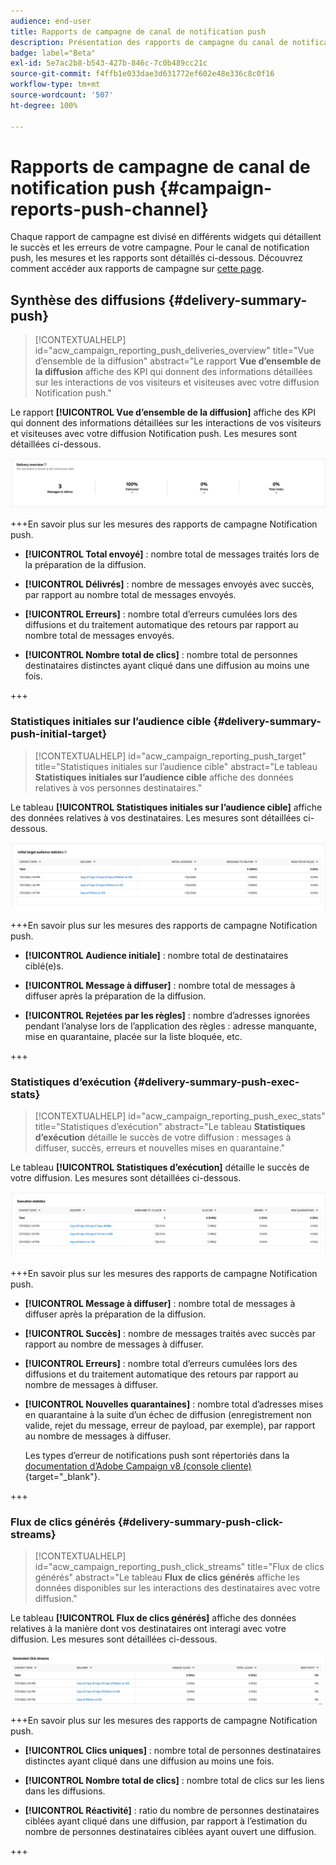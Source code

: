 ```yaml
---
audience: end-user
title: Rapports de campagne de canal de notification push
description: Présentation des rapports de campagne du canal de notification push
badge: label="Beta"
exl-id: 5e7ac2b8-b543-427b-846c-7c0b489cc21c
source-git-commit: f4ffb1e033dae3d631772ef602e48e336c8c0f16
workflow-type: tm+mt
source-wordcount: '507'
ht-degree: 100%

---
```


# Rapports de campagne de canal de notification push {#campaign-reports-push-channel}

Chaque rapport de campagne est divisé en différents widgets qui détaillent le succès et les erreurs de votre campagne. Pour le canal de notification push, les mesures et les rapports sont détaillés ci-dessous. Découvrez comment accéder aux rapports de campagne sur [cette page](campaign-reports.md).

## Synthèse des diffusions {#delivery-summary-push}

>[!CONTEXTUALHELP]
>id="acw_campaign_reporting_push_deliveries_overview"
>title="Vue d’ensemble de la diffusion"
>abstract="Le rapport **Vue d’ensemble de la diffusion** affiche des KPI qui donnent des informations détaillées sur les interactions de vos visiteurs et visiteuses avec votre diffusion Notification push."

Le rapport **[!UICONTROL Vue d’ensemble de la diffusion]** affiche des KPI qui donnent des informations détaillées sur les interactions de vos visiteurs et visiteuses avec votre diffusion Notification push. Les mesures sont détaillées ci-dessous.

![](assets/campaign-reporting-push-summary.png)


+++En savoir plus sur les mesures des rapports de campagne Notification push.

* **[!UICONTROL Total envoyé]** : nombre total de messages traités lors de la préparation de la diffusion.

* **[!UICONTROL Délivrés]** : nombre de messages envoyés avec succès, par rapport au nombre total de messages envoyés.

* **[!UICONTROL Erreurs]** : nombre total d’erreurs cumulées lors des diffusions et du traitement automatique des retours par rapport au nombre total de messages envoyés.

* **[!UICONTROL Nombre total de clics]** : nombre total de personnes destinataires distinctes ayant cliqué dans une diffusion au moins une fois.

+++

### Statistiques initiales sur l’audience cible {#delivery-summary-push-initial-target}


>[!CONTEXTUALHELP]
>id="acw_campaign_reporting_push_target"
>title="Statistiques initiales sur l’audience cible"
>abstract="Le tableau **Statistiques initiales sur l’audience cible** affiche des données relatives à vos personnes destinataires."

Le tableau **[!UICONTROL Statistiques initiales sur l’audience cible]** affiche des données relatives à vos destinataires. Les mesures sont détaillées ci-dessous.

![](assets/campaign-reporting-push-target.png)


+++En savoir plus sur les mesures des rapports de campagne Notification push.

* **[!UICONTROL Audience initiale]** : nombre total de destinataires ciblé(e)s.

* **[!UICONTROL Message à diffuser]** : nombre total de messages à diffuser après la préparation de la diffusion.

* **[!UICONTROL Rejetées par les règles]** : nombre d’adresses ignorées pendant l’analyse lors de l’application des règles : adresse manquante, mise en quarantaine, placée sur la liste bloquée, etc.

+++

### Statistiques d’exécution {#delivery-summary-push-exec-stats}

>[!CONTEXTUALHELP]
>id="acw_campaign_reporting_push_exec_stats"
>title="Statistiques d’exécution"
>abstract="Le tableau **Statistiques d’exécution** détaille le succès de votre diffusion : messages à diffuser, succès, erreurs et nouvelles mises en quarantaine."

Le tableau **[!UICONTROL Statistiques d’exécution]** détaille le succès de votre diffusion. Les mesures sont détaillées ci-dessous.

![](assets/campaign-reporting-push-exec.png)


+++En savoir plus sur les mesures des rapports de campagne Notification push.

* **[!UICONTROL Message à diffuser]** : nombre total de messages à diffuser après la préparation de la diffusion.

* **[!UICONTROL Succès]** : nombre de messages traités avec succès par rapport au nombre de messages à diffuser.

* **[!UICONTROL Erreurs]** : nombre total d’erreurs cumulées lors des diffusions et du traitement automatique des retours par rapport au nombre de messages à diffuser.

* **[!UICONTROL Nouvelles quarantaines]** : nombre total d’adresses mises en quarantaine à la suite d’un échec de diffusion (enregistrement non valide, rejet du message, erreur de payload, par exemple), par rapport au nombre de messages à diffuser.

  Les types d’erreur de notifications push sont répertoriés dans la [documentation d’Adobe Campaign v8 (console cliente)](https://experienceleague.adobe.com/docs/campaign/campaign-v8/send/failures/delivery-failures.html?lang=fr#push-error-types){target="_blank"}.

+++

### Flux de clics générés {#delivery-summary-push-click-streams}

>[!CONTEXTUALHELP]
>id="acw_campaign_reporting_push_click_streams"
>title="Flux de clics générés"
>abstract="Le tableau **Flux de clics générés** affiche les données disponibles sur les interactions des destinataires avec votre diffusion."

Le tableau **[!UICONTROL Flux de clics générés]** affiche des données relatives à la manière dont vos destinataires ont interagi avec votre diffusion. Les mesures sont détaillées ci-dessous.

![](assets/campaign-reporting-push-clicks.png)

+++En savoir plus sur les mesures des rapports de campagne Notification push.

* **[!UICONTROL Clics uniques]** : nombre total de personnes destinataires distinctes ayant cliqué dans une diffusion au moins une fois.

* **[!UICONTROL Nombre total de clics]** : nombre total de clics sur les liens dans les diffusions.

* **[!UICONTROL Réactivité]** : ratio du nombre de personnes destinataires ciblées ayant cliqué dans une diffusion, par rapport à l’estimation du nombre de personnes destinataires ciblées ayant ouvert une diffusion.

+++
